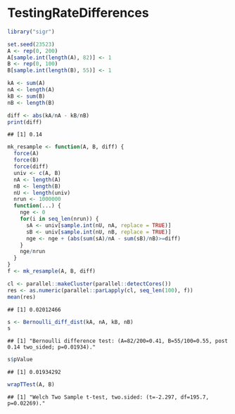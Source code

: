 TestingRateDifferences
================

``` r
library("sigr")
```

``` r
set.seed(23523)
A <- rep(0, 200)
A[sample.int(length(A), 82)] <- 1
B <- rep(0, 100)
B[sample.int(length(B), 55)] <- 1

kA <- sum(A)
nA <- length(A)
kB <- sum(B)
nB <- length(B)

diff <- abs(kA/nA - kB/nB)
print(diff)
```

    ## [1] 0.14

``` r
mk_resample <- function(A, B, diff) {
  force(A)
  force(B)
  force(diff)
  univ <- c(A, B)
  nA <- length(A)
  nB <- length(B)
  nU <- length(univ)
  nrun <- 1000000
  function(...) {
    nge <- 0
    for(i in seq_len(nrun)) {
      sA <- univ[sample.int(nU, nA, replace = TRUE)]
      sB <- univ[sample.int(nU, nB, replace = TRUE)]
      nge <- nge + (abs(sum(sA)/nA - sum(sB)/nB)>=diff)
    }
    nge/nrun
  }
}
f <- mk_resample(A, B, diff)

cl <- parallel::makeCluster(parallel::detectCores())
res <- as.numeric(parallel::parLapply(cl, seq_len(100), f))
mean(res)
```

    ## [1] 0.02012466

``` r
s <- Bernoulli_diff_dist(kA, nA, kB, nB)
s
```

    ## [1] "Bernoulli difference test: (A=82/200=0.41, B=55/100=0.55, post 0.14 two_sided; p=0.01934)."

``` r
s$pValue
```

    ## [1] 0.01934292

``` r
wrapTTest(A, B)
```

    ## [1] "Welch Two Sample t-test, two.sided: (t=-2.297, df=195.7, p=0.02269)."
